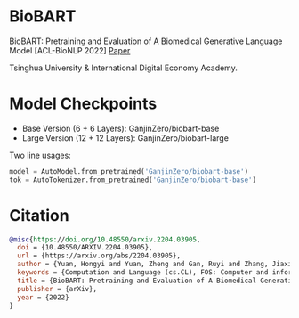 # BioBART
BioBART: Pretraining and Evaluation of A Biomedical Generative Language Model [ACL-BioNLP 2022] [Paper](https://arxiv.org/abs/2204.03905)

Tsinghua University \& International Digital Economy Academy.

# Model Checkpoints

- Base Version (6 + 6 Layers): GanjinZero/biobart-base
- Large Version (12 + 12 Layers): GanjinZero/biobart-large

Two line usages:
```python
model = AutoModel.from_pretrained('GanjinZero/biobart-base')
tok = AutoTokenizer.from_pretrained('GanjinZero/biobart-base')
```

# Citation
```bibtex
@misc{https://doi.org/10.48550/arxiv.2204.03905,
  doi = {10.48550/ARXIV.2204.03905},
  url = {https://arxiv.org/abs/2204.03905},
  author = {Yuan, Hongyi and Yuan, Zheng and Gan, Ruyi and Zhang, Jiaxing and Xie, Yutao and Yu, Sheng},
  keywords = {Computation and Language (cs.CL), FOS: Computer and information sciences, FOS: Computer and information sciences},
  title = {BioBART: Pretraining and Evaluation of A Biomedical Generative Language Model},
  publisher = {arXiv},
  year = {2022}
}
```
